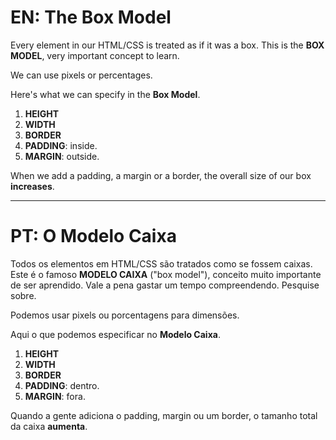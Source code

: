 # EN: The Box Model

Every element in our HTML/CSS is treated as if it was a box. This is the **BOX MODEL**, very important concept to learn.

We can use pixels or percentages.

Here's what we can specify in the **Box Model**.

1. **HEIGHT**
2. **WIDTH**
3. **BORDER**
4. **PADDING**: inside.
5. **MARGIN**: outside.

When we add a padding, a margin or a border, the overall size of our box **increases**.

---
# PT: O Modelo Caixa

Todos os elementos em HTML/CSS são tratados como se fossem caixas. Este é o famoso **MODELO CAIXA** ("box model"), conceito muito importante de ser aprendido. Vale a pena gastar um tempo compreendendo. Pesquise sobre.

Podemos usar pixels ou porcentagens para dimensões.

Aqui o que podemos especificar no **Modelo Caixa**.

1. **HEIGHT**
2. **WIDTH**
3. **BORDER**
4. **PADDING**: dentro.
5. **MARGIN**: fora.

Quando a gente adiciona o padding, margin ou um border, o tamanho total da caixa **aumenta**.


